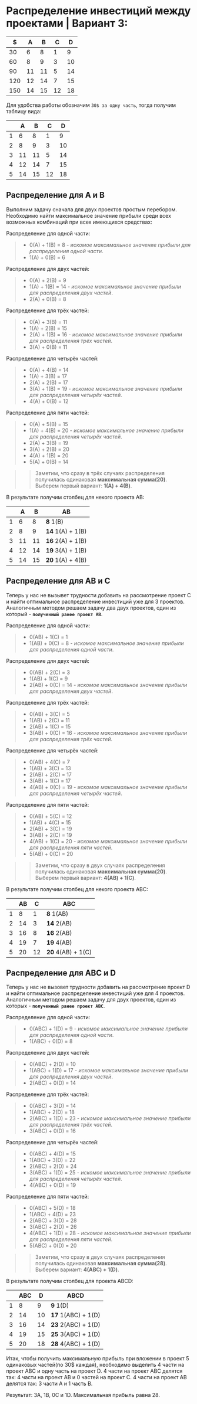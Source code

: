 # Распределение инвестиций между проектами | Вариант 3: 

| $   | A  | B  | С  | D  | 
|-----|----|----|----|----|  
| 30  | 6  | 8  | 1  | 9  | 
| 60  | 8  | 9  | 3  | 10 | 
| 90  | 11 | 11 | 5  | 14 | 
| 120 | 12 | 14 | 7  | 15 | 
| 150 | 14 | 15 | 12 | 18 | 

Для удобства работы обозначим `30$ за одну часть`, тогда получим таблицу вида: 

|    | A  | B  | С  | D  | 
|-----|----|----|----|----|  
| 1  | 6  | 8  | 1  | 9  | 
| 2  | 8  | 9  | 3  | 10 | 
| 3  | 11 | 11 | 5  | 14 | 
| 4 | 12 | 14 | 7  | 15 | 
| 5 | 14 | 15 | 12 | 18 | 

## Распределение для A и B
Выполним задачу сначала для двух проектов простым перебором. Необходимо найти максимальное значение прибыли среди всех возможных комбинаций при всех имеющихся средствах:

Распределение для одной части:
>* 0(A) + 1(B) = 8 - _искомое максимальное значение прибыли для распределения одной части_.
>* 1(A) + 0(B) = 6

Распределение для двух частей:
>* 0(A) + 2(B) = 9
>* 1(A) + 1(B) = 14 - _искомое максимальное значение прибыли для распределения двух частей_.
>* 2(A) + 0(B) = 8

Распределение для трёх частей:
>* 0(A) + 3(B) = 11
>* 1(A) + 2(B) = 15
>* 2(A) + 1(B) = 16 - _искомое максимальное значение прибыли для распределения трёх частей_.
>* 3(A) + 0(B) = 11

Распределение для четырёх частей:
>* 0(A) + 4(B) = 14
>* 1(A) + 3(B) = 17
>* 2(A) + 2(B) = 17
>* 3(A) + 1(B) = 19 - _искомое максимальное значение прибыли для распределения четырёх частей_.
>* 4(A) + 0(B) = 12

Распределение для пяти частей:
>* 0(A) + 5(B) = 15
>* 1(A) + 4(B) = 20 - _искомое максимальное значение прибыли для распределения четырёх частей_.
>* 2(A) + 3(B) = 19
>* 3(A) + 2(B) = 20
>* 4(A) + 1(B) = 20
>* 5(A) + 0(B) = 14

>>Заметим, что сразу в трёх случаях распределения получилась одинаковая **максимальная сумма(20)**. Выберем первый вариант: **1(A) + 4(B)**.

В результате получим столбец для некого проекта AB:

|    | A  | B  | AB |
|----|----|----|----|  
| 1  | 6  | 8  | **8** 1(B)| 
| 2  | 8  | 9  | **14** 1(A) + 1(B)|
| 3  | 11 | 11 | **16** 2(A) + 1(B)| 
| 4 | 12 | 14 | **19** 3(A) + 1(B)|
| 5 | 14 | 15 | **20** 1(A) + 4(B)|

## Распределение для AB и C
Теперь у нас не вызывет трудности добавить на рассмотрение проект C и найти оптимальное распределение инвестиций уже для 3 проектов. Аналогичным методом решаем задачу два двух проектов, один из который - **`полученный ранее проект AB`**.

Распределение для одной части:
>* 0(AB) + 1(C) = 1
>* 1(AB) + 0(C) = 8 - _искомое максимальное значение прибыли для распределения одной части_.

Распределение для двух частей:
>* 0(AB) + 2(C) = 3
>* 1(AB) + 1(C) = 9
>* 2(AB) + 0(C) = 14 - _искомое максимальное значение прибыли для распределения двух частей_.

Распределение для трёх частей:
>* 0(AB) + 3(C) = 5
>* 1(AB) + 2(C) = 11
>* 2(AB) + 1(C) = 15
>* 3(AB) + 0(C) = 16 - _искомое максимальное значение прибыли для распределения трёх частей_.

Распределение для четырёх частей:
>* 0(AB) + 4(C) = 7
>* 1(AB) + 3(C) = 13
>* 2(AB) + 2(C) = 17
>* 3(AB) + 1(C) = 17
>* 4(AB) + 0(C) = 19 - _искомое максимальное значение прибыли для распределения четырёх частей_.

Распределение для пяти частей:
>* 0(AB) + 5(C) = 12
>* 1(AB) + 4(C) = 15
>* 2(AB) + 3(C) = 19
>* 3(AB) + 2(C) = 19
>* 4(AB) + 1(C) = 20 - _искомое максимальное значение прибыли для распределения пяти частей_.
>* 5(AB) + 0(C) = 20

>>Заметим, что сразу в двух случаях распределения получилась одинаковая **максимальная сумма(20)**. Выберем первый вариант: **4(AB) + 1(C)**.

В результате получим столбец для некого проекта ABC:

|    | AB  | C  | ABC |
|----|----|----|----|  
| 1  | 8  | 1  | **8** 1(AB)| 
| 2  | 14  | 3  | **14** 2(AB)|
| 3  | 16 | 8 | **16** 2(AB)| 
| 4 | 19 | 7 | **19** 4(AB)|
| 5 | 20 | 12 | **20** 4(AB) + 1(C)|

## Распределение для ABC и D
Теперь у нас не вызовет трудности добавить на рассмотрение проект D и найти оптимальное распределение инвестиций уже для 4 проектов. Аналогичным методом решаем задачу для двух проектов, один из которых - **`полученный ранее проект ABC`**.

Распределение для одной части:
>* 0(ABC) + 1(D) = 9 - _искомое максимальное значение прибыли для распределения одной части_.
>* 1(ABC) + 0(D) = 8

Распределение для двух частей:
>* 0(ABC) + 2(D) = 10
>* 1(ABC) + 1(D) = 17 - _искомое максимальное значение прибыли для распределения двух частей_.
>* 2(ABC) + 0(D) = 14

Распределение для трёх частей:
>* 0(ABC) + 3(D) = 14
>* 1(ABC) + 2(D) = 18
>* 2(ABC) + 1(D) = 23 - _искомое максимальное значение прибыли для распределения трёх частей_.
>* 3(ABC) + 0(D) = 16

Распределение для четырёх частей:
>* 0(ABC) + 4(D) = 15
>* 1(ABC) + 3(D) = 22
>* 2(ABC) + 2(D) = 24
>* 3(ABC) + 1(D) = 25 - _искомое максимальное значение прибыли для распределения четырёх частей_.
>* 4(ABC) + 0(D) = 19

Распределение для пяти частей:
>* 0(ABC) + 5(D) = 18
>* 1(ABC) + 4(D) = 23
>* 2(ABC) + 3(D) = 28
>* 3(ABC) + 2(D) = 26
>* 4(ABC) + 1(D) = 28 - _искомое максимальное значение прибыли для распределения пяти частей_.
>* 5(ABC) + 0(D) = 20

>>Заметим, что сразу в двух случаях распределения получилась одинаковая **максимальная сумма(28)**. Выберем вариант: **4(ABC) + 1(D)**.

В результате получим столбец для проекта ABCD:

|    | ABC  | D  | ABCD |
|----|----|----|----|  
| 1  | 8  | 9  | **9** 1(D)| 
| 2  | 14  | 10  | **17** 1(ABC) + 1(D)|
| 3  | 16 | 14 | **23** 2(ABC) + 1(D)| 
| 4 | 19 | 15 | **25** 3(ABC) + 1(D)|
| 5 | 20 | 18 | **28** 4(ABC) + 1(D)|

Итак, чтобы получить максимальную прибыль при вложении в проект 5 одинаковых частей(по 30$ каждая), необходимо выделить 4 части на проект ABC и одну часть на проект D. 4 части на проект ABC делятся так: 4 части на проект AB и 0 частей на проект C. 4 части на проект AB делятся так: 3 части A и 1 часть B. 

Результат: 3A, 1B, 0C и 1D. Максимальная прибыль равна 28.
